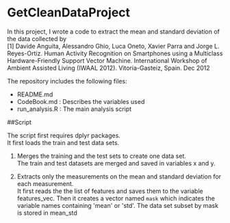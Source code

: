 # GetCleanDataProject

In this project, I wrote a code to extract the mean and standard deviation of the data collected by\
[1] Davide Anguita, Alessandro Ghio, Luca Oneto, Xavier Parra and Jorge L. Reyes-Ortiz. Human Activity Recognition on Smartphones using a Multiclass Hardware-Friendly Support Vector Machine. International Workshop of Ambient Assisted Living (IWAAL 2012). Vitoria-Gasteiz, Spain. Dec 2012

The repository includes the following files:

- README.md
- CodeBook.md : Describes the variables used
- run_analysis.R : The main analysis script

##Script

The script first requires dplyr packages.\
It first loads the train and test data sets.

1. Merges the training and the test sets to create one data set. \
The train and test datasets are merged and saved in variables x and y.

2. Extracts only the measurements on the mean and standard deviation for each measurement.\
It first reads the the list of features and saves them to the variable features_vec. 
Then it creates a vector named `mask` which indicates the variable names containing 'mean' or 'std'.
The data set subset by mask is stored in mean_std
